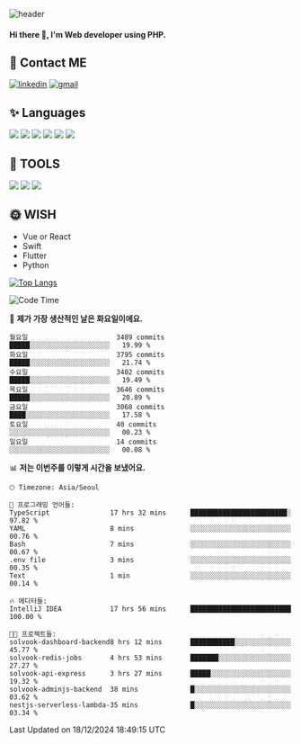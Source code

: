 ![header](https://capsule-render.vercel.app/api?type=waving&color=auto&height=300&section=header&text=Elin&fontSize=90&animation=twinkling)

#### Hi there 👋, I'm <b>Web developer</b> using PHP. ####

<!--
- 🔭 I’m currently working on Uniwill
- 🌱 I’m currently learning Vue or React or Python.
-->

<!---#### I am PHP developer --->

## 💌 Contact ME ###
[<img src='https://img.shields.io/badge/-EunjiKo-%230A66C2?style=flat-square&logo=LinkedIn&logoColor=white' alt='linkedin'>](https://www.linkedin.com/in/https://www.linkedin.com/in/eunji-ko-00a907164//)  [<img src='https://img.shields.io/badge/-einee214%40gmail.com-%23EA4335?style=flat-square&logo=Gmail&logoColor=white' alt='gmail'>](einee214@gmail.com)  


## ✨ Languages
<img src='https://img.shields.io/badge/-PHP-%23777BB4?style=for-the-badge&logo=PHP&logoColor=white'> <img src='https://img.shields.io/badge/-Laravel-%23FF2D20?style=for-the-badge&logo=Laravel&logoColor=white'> <img src='https://img.shields.io/badge/Jquery-%230769AD?style=for-the-badge&logo=Jquery&logoColor=white'> <img src='https://img.shields.io/badge/CSS3-%231572B6?style=for-the-badge&logo=CSS3&logoColor=white'> <img src='https://img.shields.io/badge/Bootstrap-%237952B3?style=for-the-badge&logo=Bootstrap&logoColor=white' > <img src='https://img.shields.io/badge/MySQL-%234479A1?style=for-the-badge&logo=MySQL&logoColor=white' >

## 🌷 TOOLS
<img src='https://img.shields.io/badge/PHPSTORM-%23000000?style=for-the-badge&logo=PhpStorm&logoColor=white' > <img src='https://img.shields.io/badge/GitLab-%23FCA121?style=for-the-badge&logo=GitLab&logoColor=white' > <img src='https://img.shields.io/badge/GitHub-%23181717?style=for-the-badge&logo=GitHub&logoColor=white'>


## 🌞 WISH
- Vue or React
- Swift
- Flutter
- Python


[![Top Langs](https://github-readme-stats.vercel.app/api/top-langs/?username=ein214&layout=compact)](https://github.com/anuraghazra/github-readme-stats)

<!--START_SECTION:waka-->
![Code Time](http://img.shields.io/badge/Code%20Time-3%2C956%20hrs%2048%20mins-blue)

📅 **제가 가장 생산적인 날은 화요일이에요.** 

```text
월요일                      3489 commits        █████░░░░░░░░░░░░░░░░░░░░   19.99 % 
화요일                      3795 commits        █████░░░░░░░░░░░░░░░░░░░░   21.74 % 
수요일                      3402 commits        █████░░░░░░░░░░░░░░░░░░░░   19.49 % 
목요일                      3646 commits        █████░░░░░░░░░░░░░░░░░░░░   20.89 % 
금요일                      3068 commits        ████░░░░░░░░░░░░░░░░░░░░░   17.58 % 
토요일                      40 commits          ░░░░░░░░░░░░░░░░░░░░░░░░░   00.23 % 
일요일                      14 commits          ░░░░░░░░░░░░░░░░░░░░░░░░░   00.08 % 
```


📊 **저는 이번주를 이렇게 시간을 보냈어요.** 

```text
🕑︎ Timezone: Asia/Seoul

💬 프로그래밍 언어들: 
TypeScript               17 hrs 32 mins      ████████████████████████░   97.82 % 
YAML                     8 mins              ░░░░░░░░░░░░░░░░░░░░░░░░░   00.76 % 
Bash                     7 mins              ░░░░░░░░░░░░░░░░░░░░░░░░░   00.67 % 
.env file                3 mins              ░░░░░░░░░░░░░░░░░░░░░░░░░   00.35 % 
Text                     1 min               ░░░░░░░░░░░░░░░░░░░░░░░░░   00.14 % 

🔥 에디터들: 
IntelliJ IDEA            17 hrs 56 mins      █████████████████████████   100.00 % 

🐱‍💻 프로젝트들: 
solvook-dashboard-backend8 hrs 12 mins       ███████████░░░░░░░░░░░░░░   45.77 % 
solvook-redis-jobs       4 hrs 53 mins       ███████░░░░░░░░░░░░░░░░░░   27.27 % 
solvook-api-express      3 hrs 27 mins       █████░░░░░░░░░░░░░░░░░░░░   19.32 % 
solvook-adminjs-backend  38 mins             █░░░░░░░░░░░░░░░░░░░░░░░░   03.62 % 
nestjs-serverless-lambda-35 mins             █░░░░░░░░░░░░░░░░░░░░░░░░   03.34 % 
```


 Last Updated on 18/12/2024 18:49:15 UTC
<!--END_SECTION:waka-->

<!---![GitHub stats](https://github-readme-stats.vercel.app/api?username=ein214&show_icons=true&theme=dracula)  --->




